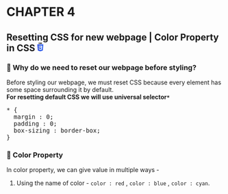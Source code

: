 # CHAPTER 4
## Resetting CSS for new webpage | Color Property in CSS <img src="https://github.com/Ninja-Vikash/Assets/blob/main/Asset%20Icon/cssLogo.png" height="20px">

### 🔵 Why do we need to reset our webpage before styling?
Before styling our webpage, we must reset CSS because every element has some space surrounding it by default.
<br>
**For resetting default CSS we will use universal selector`*`**
<pre>
* {
  margin : 0;
  padding : 0;
  box-sizing : border-box;
}
</pre>

### 🔵 Color Property
In color property, we can give value in multiple ways -
1. Using the name of color - `color : red` , `color : blue` , `color : cyan`.

